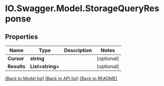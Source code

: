 # IO.Swagger.Model.StorageQueryResponse
## Properties

Name | Type | Description | Notes
------------ | ------------- | ------------- | -------------
**Cursor** | **string** |  | [optional] 
**Results** | **List&lt;string&gt;** |  | [optional] 

[[Back to Model list]](../README.md#documentation-for-models) [[Back to API list]](../README.md#documentation-for-api-endpoints) [[Back to README]](../README.md)

